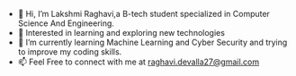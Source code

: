 - 👋 Hi, I’m Lakshmi Raghavi,a B-tech student specialized in Computer Science And Engineering.
- 👀 Interested in learning and exploring new technologies
- 🌱 I’m currently learning Machine Learning and Cyber Security and trying to improve my coding skills.
- 📫 Feel Free to connect with me at 
raghavi.devalla27@gmail.com

<!---
Raghavi20/Raghavi20 is a ✨ special ✨ repository because its `README.md` (this file) appears on your GitHub profile.
You can click the Preview link to take a look at your changes.
--->
